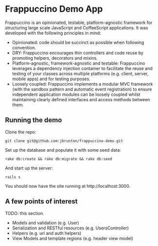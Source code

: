 # Frappuccino Demo App

Frappuccino is an opinionated, testable, platform-agnostic framework for structuring large scale JavaScript and CoffeeScript applications.  It was developed with the following principles in mind:

* Opinionated: code should be succinct as possible when following convention.
* DRY: Frappuccino encourages thin controllers and code reuse by promoting helpers, decorators and mixins.
* Platform-agnostic, framework-agnostic and testable: Frappuccino leverages a dependency injection container to facilitate the reuse and testing of your classes across multiple platforms (e.g. client, server, mobile apps) and for testing purposes.
* Loosely coupled: Frappuccino implements a modular MVC framework (with the sandbox pattern and automatic event registration) to ensure independent application modules can be loosely coupled whilst maintaining clearly defined interfaces and access methods between them.

## Running the demo

Clone the repo:

    git clone git@github.com:jbrunton/frappuccino-demo.git
    
Set up the database and populate it with some seed data:

    rake db:create && rake db:migrate && rake db:seed
    
And start up the server:

    rails s
    
You should now have the site running at http://localhost:3000.

## A few points of interest

TODO: this section.

* Models and validation (e.g. User)
* Serialization and RESTful resources (e.g. UsersController)
* Helpers (e.g. url and auth helpers)
* View Models and template regions (e.g. header view model)
